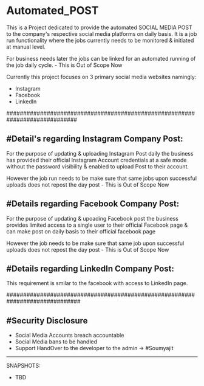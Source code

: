 # Automated_POST

This is a Project dedicated to provide the automated SOCIAL MEDIA POST to the company's respective social media platforms on daily basis.
It is a job run functionality where the jobs currently needs to be monitored & initiated at manual level.

For business needs later the jobs can be linked for an automated running of the job daily cycle. - This is Out of Scope Now
 

Currently this project focuses on 3 primary social media websites namingly:
-  Instagram
-  Facebook
-  LinkedIn

#############################################################################

#Detail's regarding Instagram Company Post:
------------------------------------------  
For the purpose of updating & uploading Instagram Post daily the business has provided their official Instagram Account credentials at a safe mode without the password visibility & enabled to upload Post to their account.

However the job run needs to be make sure that same jobs upon successful uploads does not repost the day post - This is Out of Scope Now


#Details regarding Facebook Company Post:
-----------------------------------------
For the purpose of updating & upoading Facebook post the business provides limited access to a single user to their official Facebook page & can make post on daily basis to their official facebook page

However the job needs to be make sure that same job upon successful uploads does not repost the day post - This is Out of Scope Now


#Details regarding LinkedIn Company Post:
------------------------------------------
This requirement is smilar to the facebook with access to LinkedIn page.

##############################################################################

#Security Disclosure
---------------------
- Social Media Accounts breach accountable
- Social Media bans to be handled
- Support HandOver to the developer to the admin ->  #Soumyajit


----------------------------------------------------------------------------------------------------------------------------------------------

SNAPSHOTS:

- TBD


